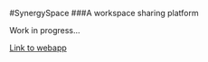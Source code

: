 #SynergySpace
###A workspace sharing platform

Work in progress...

[Link to webapp](http://synergyspace.akshaymehra.me)
